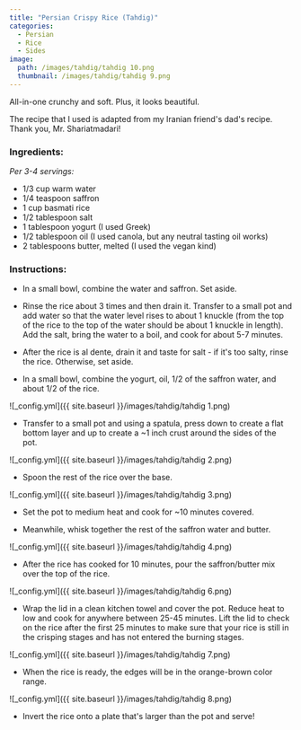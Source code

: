 ```yaml
---
title: "Persian Crispy Rice (Tahdig)"
categories:
  - Persian
  - Rice
  - Sides
image:
  path: /images/tahdig/tahdig 10.png
  thumbnail: /images/tahdig/tahdig 9.png
---
```


All-in-one crunchy and soft. Plus, it looks beautiful.

The recipe that I used is adapted from my Iranian friend's dad's recipe. Thank you, Mr. Shariatmadari!

### Ingredients:

_Per 3-4 servings:_

* 1/3 cup warm water
* 1/4 teaspoon saffron
* 1 cup basmati rice
* 1/2 tablespoon salt
* 1 tablespoon yogurt (I used Greek)
* 1/2 tablespoon oil (I used canola, but any neutral tasting oil works)
* 2 tablespoons butter, melted (I used the vegan kind)


### Instructions:

* In a small bowl, combine the water and saffron. Set aside.

* Rinse the rice about 3 times and then drain it. Transfer to a small pot and add water so that the water level rises to about 1 knuckle (from the top of the rice to the top of the water should be about 1 knuckle in length). Add the salt, bring the water to a boil, and cook for about 5-7 minutes.

* After the rice is al dente, drain it and taste for salt - if it's too salty, rinse the rice. Otherwise, set aside.

* In a small bowl, combine the yogurt, oil, 1/2 of the saffron water, and about 1/2 of the rice.

![_config.yml]({{ site.baseurl }}/images/tahdig/tahdig 1.png)

* Transfer to a small pot and using a spatula, press down to create a flat bottom layer and up to create a ~1 inch crust around the sides of the pot.

![_config.yml]({{ site.baseurl }}/images/tahdig/tahdig 2.png)

* Spoon the rest of the rice over the base.

![_config.yml]({{ site.baseurl }}/images/tahdig/tahdig 3.png)

* Set the pot to medium heat and cook for ~10 minutes covered.

* Meanwhile, whisk together the rest of the saffron water and butter. 

![_config.yml]({{ site.baseurl }}/images/tahdig/tahdig 4.png)

* After the rice has cooked for 10 minutes, pour the saffron/butter mix over the top of the rice.

![_config.yml]({{ site.baseurl }}/images/tahdig/tahdig 6.png)

* Wrap the lid in a clean kitchen towel and cover the pot. Reduce heat to low and cook for anywhere between 25-45 minutes. Lift the lid to check on the rice after the first 25 minutes to make sure that your rice is still in the crisping stages and has not entered the burning stages.

![_config.yml]({{ site.baseurl }}/images/tahdig/tahdig 7.png)

* When the rice is ready, the edges will be in the orange-brown color range.

![_config.yml]({{ site.baseurl }}/images/tahdig/tahdig 8.png)

* Invert the rice onto a plate that's larger than the pot and serve!

